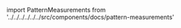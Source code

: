 
import PatternMeasurements from '../../../../../../src/components/docs/pattern-measurements'

<PatternMeasurements pattern='carlita' />

